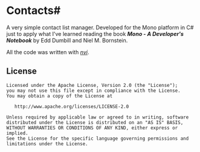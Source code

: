 # Contacts#

A very simple contact list manager.
Developed for the Mono platform in C# just to apply what I've learned reading
the book ***Mono - A Developer's Notebook*** by Edd Dumbill and Niel M. Bornstein.

All the code was written with [*nvi*](https://en.wikipedia.org/wiki/Nvi).

License
-------

    Licensed under the Apache License, Version 2.0 (the "License");
    you may not use this file except in compliance with the License.
    You may obtain a copy of the License at

       http://www.apache.org/licenses/LICENSE-2.0

    Unless required by applicable law or agreed to in writing, software
    distributed under the License is distributed on an "AS IS" BASIS,
    WITHOUT WARRANTIES OR CONDITIONS OF ANY KIND, either express or implied.
    See the License for the specific language governing permissions and
    limitations under the License.

